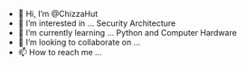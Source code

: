 - 👋 Hi, I’m @ChizzaHut
- 👀 I’m interested in ... Security Architecture
- 🌱 I’m currently learning ... Python and Computer Hardware
- 💞️ I’m looking to collaborate on ...
- 📫 How to reach me ... 

<!---
✨ This is cool ✨
--->
